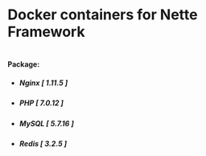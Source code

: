 # Docker containers for Nette Framework
#
#### Package:
- ##### Nginx [ 1.11.5 ]
- ##### PHP [ 7.0.12 ]
- ##### MySQL [ 5.7.16 ]
- ##### Redis [ 3.2.5 ]
